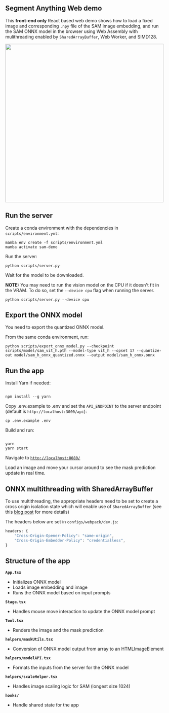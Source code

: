 ## Segment Anything Web demo

This **front-end only** React based web demo shows how to load a fixed image and corresponding `.npy` file of the SAM image embedding, and run the SAM ONNX model in the browser using Web Assembly with mulithreading enabled by `SharedArrayBuffer`, Web Worker, and SIMD128.

<img src="https://github.com/facebookresearch/segment-anything/raw/main/assets/minidemo.gif" width="500"/>

## Run the server

Create a conda environment with the dependencies in `scripts/environment.yml`:

```
mamba env create -f scripts/environment.yml
mamba activate sam-demo
```

Run the server:

```
python scripts/server.py
```

Wait for the model to be downloaded.

**NOTE:** You may need to run the vision model on the CPU if it doesn't fit in the VRAM. To do so, set the `--device cpu` flag when running the server.

```
python scripts/server.py --device cpu
```

## Export the ONNX model

You need to export the quantized ONNX model.

From the same conda environment, run:

```
python scripts/export_onnx_model.py --checkpoint scripts/model/sam_vit_h.pth --model-type vit_h --opset 17 --quantize-out model/sam_h_onnx_quantized.onnx --output model/sam_h_onnx.onnx
```

## Run the app

Install Yarn if needed:

```

npm install --g yarn

```

Copy .env.example to .env and set the `API_ENDPOINT` to the server endpoint (default is `http://localhost:3000/api`):

```
cp .env.example .env
```

Build and run:

```

yarn
yarn start

```

Navigate to [`http://localhost:8080/`](http://localhost:8080/)

Load an image and move your cursor around to see the mask prediction update in real time.

## ONNX multithreading with SharedArrayBuffer

To use multithreading, the appropriate headers need to be set to create a cross origin isolation state which will enable use of `SharedArrayBuffer` (see this [blog post](https://cloudblogs.microsoft.com/opensource/2021/09/02/onnx-runtime-web-running-your-machine-learning-model-in-browser/) for more details)

The headers below are set in `configs/webpack/dev.js`:

```js
headers: {
    "Cross-Origin-Opener-Policy": "same-origin",
    "Cross-Origin-Embedder-Policy": "credentialless",
}
```

## Structure of the app

**`App.tsx`**

- Initializes ONNX model
- Loads image embedding and image
- Runs the ONNX model based on input prompts

**`Stage.tsx`**

- Handles mouse move interaction to update the ONNX model prompt

**`Tool.tsx`**

- Renders the image and the mask prediction

**`helpers/maskUtils.tsx`**

- Conversion of ONNX model output from array to an HTMLImageElement

**`helpers/modelAPI.tsx`**

- Formats the inputs from the server for the ONNX model

**`helpers/scaleHelper.tsx`**

- Handles image scaling logic for SAM (longest size 1024)

**`hooks/`**

- Handle shared state for the app

